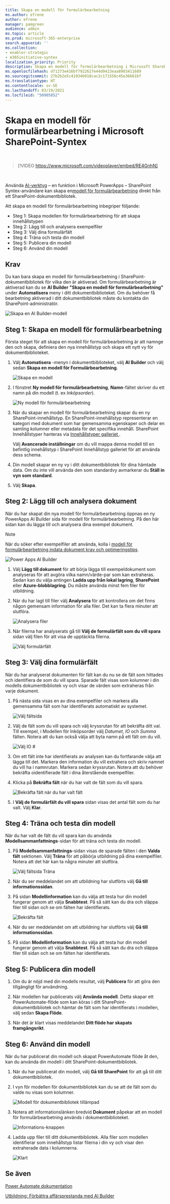 ```yaml
---
title: Skapa en modell för formulärbearbetning
ms.author: efrene
author: efrene
manager: pamgreen
audience: admin
ms.topic: article
ms.prod: microsoft-365-enterprise
search.appverid: ''
ms.collection:
- enabler-strategic
- m365initiative-syntex
localization_priority: Priority
description: Skapa en modell för formulärbearbetning i Microsoft SharePoint-Syntex.
ms.openlocfilehash: d71273e416bf7922627e44d9423eaa8903411689
ms.sourcegitcommit: 27b2b2e5c41934b918cac2c171556c45e36661bf
ms.translationtype: HT
ms.contentlocale: sv-SE
ms.lasthandoff: 03/19/2021
ms.locfileid: "50905852"
---
```

# <a name="create-a-form-processing-model-in-microsoft-sharepoint-syntex"></a>Skapa en modell för formulärbearbetning i Microsoft SharePoint-Syntex

</br>

> [!VIDEO https://www.microsoft.com/videoplayer/embed/RE4GnhN]  

</br>

Använda [AI-verktyg](/ai-builder/overview) – en funktion i Microsoft PowerApps – SharePoint Syntex-användare kan skapa en[modell för formulärbearbetning](form-processing-overview.md) direkt från ett SharePoint-dokumentbibliotek. 

Att skapa en modell för formulärbearbetning inbegriper följande:
 - Steg 1: Skapa modellen för formulärbearbetning för att skapa innehållstypen
 - Steg 2: Lägg till och analysera exempelfiler
 - Steg 3: Välj dina formulärfält
 - Steg 4: Träna och testa din modell
 - Steg 5: Publicera din modell
 - Steg 6: Använd din modell

## <a name="requirements"></a>Krav

Du kan bara skapa en modell för formulärbearbetning i SharePoint-dokumentbibliotek för vilka den är aktiverad. Om formulärbearbetning är aktiverad kan du se **AI Builder** **"Skapa en modell för formulärbearbetning"** under **Automatisera** meny i ditt dokumentbiblioteket.  Om du behöver få bearbetning aktiverad i ditt dokumentbibliotek måste du kontakta din SharePoint-administratör.

 ![Skapa en AI Builder-modell](../media/content-understanding/create-ai-builder-model.png)</br>

## <a name="step-1-create-a-form-processing-model"></a>Steg 1: Skapa en modell för formulärbearbetning

Första steget för att skapa en modell för formulärbearbetning är att namnge den och skapa, definiera den nya innehållstyp och skapa ett nytt vy för dokumentbiblioteket.

1. Välj **Automatisera** -menyn i dokumentbiblioteket, välj **AI Builder** och välj sedan **Skapa en modell för Formulärbearbetning**.

    ![Skapa en modell](../media/content-understanding/create-ai-builder-model.png)</br>

2. I fönstret **Ny modell för formulärbearbetning**, **Namn**-fältet skriver du ett namn på din modell (t. ex *Inköpsorder*).

    ![Ny modell för formulärbearbetning](../media/content-understanding/new-form-model.png)</br> 

3. När du skapar en modell för formulärbearbetning skapar du en ny SharePoint-innehållstyp. En SharePoint-innehållstyp representerar en kategori med dokument som har gemensamma egenskaper och delar en samling kolumner eller metadata för det specifika innehåll. SharePoint Innehållstyper hanteras via [Innehållstyper galleriet ]().

    Välj **Avancerade inställningar** om du vill mappa denna modell till en befintlig innehållstyp i SharePoint Innehållstyp galleriet för att använda dess schema. 

4. Din modell skapar en ny vy i ditt dokumentbibliotek för dina hämtade data. Om du inte vill använda den som standardvy avmarkerar du **Ställ in vyn som standard**.

5. Välj **Skapa**.

## <a name="step-2-add-and-analyze-documents"></a>Steg 2: Lägg till och analysera dokument

När du har skapat din nya modell för formulärbearbetning öppnas en ny PowerApps AI Builder sida för modell för formulärbearbetning. På den här sidan kan du lägga till och analysera dina exempel dokument. </br>

> [!NOTE]
> När du söker efter exempelfiler att använda, kolla i [modell för formulärbearbetning indata dokument krav och optimeringstips](/ai-builder/form-processing-model-requirements). 

   ![Power Apps AI Builder](../media/content-understanding/powerapps.png)</br> 
 
1. Välj **Lägg till dokument** för att börja lägga till exempeldokument som analyseras för att avgöra vilka namn/värde-par som kan extraheras. Sedan kan du välja antingen **Ladda upp från lokal lagring**, **SharePoint** eller **Azure-blobblagring**. Du måste använda minst fem filer för utbildning.

2. När du har lagt till filer välj **Analysera** för att kontrollera om det finns någon gemensam information för alla filer. Det kan ta flera minuter att slutföra.</br> 
 
    ![Analysera filer](../media/content-understanding/analyze.png)</br> 

3. När filerna har analyserats gå till **Välj de formulärfält som du vill spara** sidan välj filen för att visa de upptäckta filerna.</br>

    ![Välj formulärfält](../media/content-understanding/select-form-fields.png)</br> 

## <a name="step-3-select-your-form-fields"></a>Steg 3: Välj dina formulärfält

När du har analyserat dokumenten för fält kan du nu se de fält som hittades och identifiera de som du vill spara. Sparade fält visas som kolumner i din modells dokumentbibliotek vy och visar de värden som extraheras från varje dokument.

1. På nästa sida visas en av dina exempelfiler och markera alla gemensamma fält som har identifierats automatiskt av systemet. </br>

    ![Välj fältsida](../media/content-understanding/select-fields-page.png)</br> 

2. Välj de fält som du vill spara och välj kryssrutan för att bekräfta ditt val. Till exempel, i Modellen för Inköpsorder välj *Datumet*, *IO* och *Summa* fälten.  Notera att du kan också välja att byta namn på ett fält om du vill. </br>

    ![Välj IO #](../media/content-understanding/po.png)</br> 

3. Om ett fält inte har identifierats av analysen kan du fortfarande välja att lägga till det. Markera den information du vill extrahera och skriv namnet du vill ha i namnrutan. Markera sedan kryssrutan. Notera att du behöver bekräfta oidentifierade fält i dina återstående exempelfiler.

4. Klicka på **Bekräfta fält** när du har valt de fält som du vill spara. </br>
 
    ![Bekräfta fält när du har valt fält](../media/content-understanding/confirm-fields.png)</br> 
 
5. I **Välj de formulärfält du vill spara** sidan visas det antal fält som du har valt. Välj **Klar**.

## <a name="step-4-train-and-test-your-model"></a>Steg 4: Träna och testa din modell

När du har valt de fält du vill spara kan du använda **Modellsammanfattnings**-sidan för att träna och testa din modell.

1. På **Modellsammanfattnings**-sidan visas de sparade fälten i den **Valda fält** sektionen. Välj **Träna** för att påbörja utbildning på dina exempelfiler. Notera att det här kan ta några minuter att slutföra.</br>

     ![Välj fältsida Träna](../media/content-understanding/select-fields-train.png)</br> 

2. När du ser meddelandet om att utbildning har slutförts välj **Gå till informationssidan**. 

3. På sidan **Modellinformation** kan du välja att testa hur din modell fungerar genom att välja **Snabbtest**. På så sätt kan du dra och släppa filer till sidan och se om fälten har identifierats.

    ![Bekräfta fält](../media/content-understanding/select-fields-train.png)</br> 

2. När du ser meddelandet om att utbildning har slutförts välj **Gå till informationssidan**. 

3. På sidan **Modellinformation** kan du välja att testa hur din modell fungerar genom att välja **Snabbtest**. På så sätt kan du dra och släppa filer till sidan och se om fälten har identifierats.

## <a name="step-5-publish-your-model"></a>Steg 5: Publicera din modell

1. Om du är nöjd med din modells resultat, välj **Publicera** för att göra den tillgängligt för användning.

2. När modellen har publicerats välj **Använda modell**. Detta skapar ett PowerAutomate-flöde som kan köras i ditt SharePoint-dokumentbibliotek och hämtar de fält som har identifierats i modellen, välj sedan **Skapa Flöde**.
  
3. När det är klart visas meddelandet **Ditt flöde har skapats framgångsrikt**.
 
## <a name="step-6-use-your-model"></a>Steg 6: Använd din modell

När du har publicerat din modell och skapat PowerAutomate flöde åt den, kan du använda din modell i ditt SharePoint-dokumentbibliotek.

1. När du har publicerat din modell, välj **Gå till SharePoint** för att gå till ditt dokumentbibliotek.

2. I vyn för modellen för dokumentbibliotek kan du se att de fält som du valde nu visas som kolumner.</br>

    ![Modell för dokumentbibliotek tillämpad](../media/content-understanding/doc-lib-view.png)</br> 

3. Notera att informationslänken bredvid **Dokument** påpekar att en modell för formulärbearbetning används i dokumentbiblioteket.

    ![Informations-knappen](../media/content-understanding/info-button.png)</br>  

4. Ladda upp filer till ditt dokumentbibliotek. Alla filer som modellen identifierar som innehållstyp listar filerna i din vy och visar den extraherade data i kolumnerna.</br>

    ![Klart](../media/content-understanding/doc-lib-done.png)</br>  

## <a name="see-also"></a>Se även
  
[Power Automate dokumentation](/power-automate/)

[Utbildning: Förbättra affärsprestanda med AI Builder](/learn/paths/improve-business-performance-ai-builder/?source=learn)
